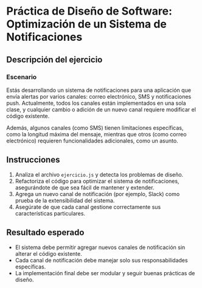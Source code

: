 # Práctica de Diseño de Software: Optimización de un Sistema de Notificaciones

## Descripción del ejercicio

### Escenario

Estás desarrollando un sistema de notificaciones para una aplicación que envía alertas por varios canales: correo electrónico, SMS y notificaciones push. Actualmente, todos los canales están implementados en una sola clase, y cualquier cambio o adición de un nuevo canal requiere modificar el código existente.

Además, algunos canales (como SMS) tienen limitaciones específicas, como la longitud máxima del mensaje, mientras que otros (como correo electrónico) requieren funcionalidades adicionales, como un asunto.

## Instrucciones

1. Analiza el archivo `ejercicio.js` y detecta los problemas de diseño.
2. Refactoriza el código para optimizar el sistema de notificaciones, asegurándote de que sea fácil de mantener y extender.
3. Agrega un nuevo canal de notificación (por ejemplo, Slack) como prueba de la extensibilidad del sistema.
4. Asegúrate de que cada canal gestione correctamente sus características particulares.

## Resultado esperado

- El sistema debe permitir agregar nuevos canales de notificación sin alterar el código existente.
- Cada canal de notificación debe manejar solo sus responsabilidades específicas.
- La implementación final debe ser modular y seguir buenas prácticas de diseño.
